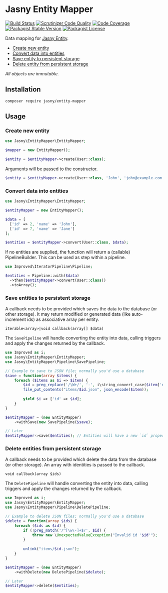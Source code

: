 Jasny Entity Mapper
===

[![Build Status](https://travis-ci.org/jasny/entityMapper.svg?branch=master)](https://travis-ci.org/jasny/entityMapper)
[![Scrutinizer Code Quality](https://scrutinizer-ci.com/g/jasny/entityMapper/badges/quality-score.png?b=master)](https://scrutinizer-ci.com/g/jasny/entityMapper/?branch=master)
[![Code Coverage](https://scrutinizer-ci.com/g/jasny/entityMapper/badges/coverage.png?b=master)](https://scrutinizer-ci.com/g/jasny/entityMapper/?branch=master)
[![Packagist Stable Version](https://img.shields.io/packagist/v/jasny/entityMapper.svg)](https://packagist.org/packages/jasny/entityMapper)
[![Packagist License](https://img.shields.io/packagist/l/jasny/entityMapper.svg)](https://packagist.org/packages/jasny/entityMapper)

Data mapping for [Jasny Entity](https://github.com/jasny/entity).

* [Create new entity](#create-new-entity)
* [Convert data into entities](#convert-data-into-entities)
* [Save entity to persistent storage](#save-entities-to-persistent-storage)
* [Delete entity from persistent storage](#delete-entities-from-persistent-storage) 

_All objects are immutable._

Installation
---

    composer require jasny/entity-mapper

Usage
---

### Create new entity

```php
use Jasny\EntityMapper\EntityMapper;

$mapper = new EntityMapper();

$entity = $entityMapper->create(User::class);
```

Arguments will be passed to the constructor.

```php
$entity = $entityMapper->create(User::class, 'John', 'john@example.com');
```

### Convert data into entities

```php
use Jasny\EntityMapper\EntityMapper;

$entityMapper = new EntityMapper();

$data = [
  ['id' => 2, 'name' => 'John'],
  ['id' => 7, 'name' => 'Jane']
];

$entities = $entityMapper->convert(User::class, $data);
```

If no entities are supplied, the function will return a (callable) PipelineBuilder. This can be used as step within a
pipeline.

```php
use Improved\IteratorPipeline\Pipeline;

$entities = Pipeline::with($data)
  ->then($entityMapper->convert(User::class))
  ->toArray();
```

### Save entities to persistent storage

A callback needs to be provided which saves the data to the database (or other storage). It may return modified or
generated data (like auto-increment ids) as associative array per entity.

    iterable<array>|void callback(array[] $data)

The `SavePipeline` will handle converting the entity into data, calling triggers and apply the changes returned by
the callback.

```php
use Improved as i;
use Jasny\EntityMapper\EntityMapper;
use Jasny\EntityMapper\Pipeline\SavePipeline;

// Example to save to JSON file; normally you'd use a database
$save = function(array $items) {
    foreach ($items as $i => $item) { 
        $id = preg_replace('/\W+/', '-', i\string_convert_case($item['name'], i\STRING_LOWERCASE));
        file_put_contents("items/$id.json", json_encode($item));
        
        yield $i => ['id' => $id];
    }
}

$entityMapper = (new EntityMapper)
    ->withSave(new SavePipeline($save); 

// Later
$entityMapper->save($entities); // Entities will have a new `id` property
```

### Delete entities from persistent storage

A callback needs to be provided which delete the data from the database (or other storage). An array with identities is
passed to the callback.

    void callback(array $ids)

The `DeletePipeline` will handle converting the entity into data, calling triggers and apply the changes returned by
the callback.

```php
use Improved as i;
use Jasny\EntityMapper\EntityMapper;
use Jasny\EntityMapper\Pipeline\DeletePipeline;

// Example to delete JSON files; normally you'd use a database
$delete = function(array $ids) {
    foreach ($ids as $id) {
        if (!preg_match('/^[\w\-]+$/', $id) {
            throw new \UnexpectedValueException("Invalid id '$id'");
        }
        
        unlink("items/$id.json");
    }
}

$entityMapper = (new EntityMapper)
    ->withDelete(new DeletePipeline($delete); 

// Later
$entityMapper->delete($entities);
```
